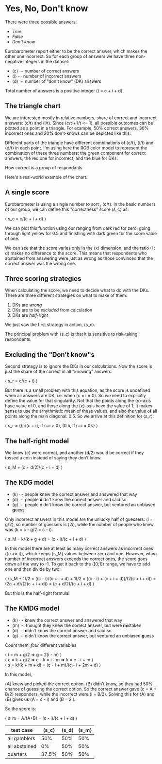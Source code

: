# Yes, No, Don't know


There were three possible answers:

- _True_
- _False_
- _Don't know_

Eurobarometer report either to be the correct answer, which makes the other one incorrect. So for each group of answers we have three non-negative integers in the dataset:

- ⟨c⟩ ⋯ number of correct answers
- ⟨i⟩ ⋯ number of incorrect answers
- ⟨d⟩ ⋯ number of "don't know" (DK) answers

Total number of answers is a positive integer ⟨t = c + i + d⟩.

## The triangle chart

We are interested mostly in relative numbers, share of correct and incorrect answers: ⟨c/t⟩ and ⟨i/t⟩. Since ⟨c/t + i/t <= 1⟩, all possible outcomes can be plotted as a point in a triangle. For example, 50% correct answers, 30% incorrect ones and 20% don't-knows can be depicted like this:

<div class="tchart" data-palette="blues" data-formula="dot">
</div>

Different parts of the triangle have different combinations of ⟨c/t⟩, ⟨i/t⟩ and ⟨d/t⟩ in each point. I'm using here the RGB color model to represent the combination of these three numbers: the green component for correct answers, the red one for incorrect, and the blue for DKs:

<div class="tchart" data-palette="rgb" data-formula="pst">
</div>

How correct is a group of respondants

Here's a real-world example of the chart.

<div id="TriangleQ5" class="tchart" data-palette="rgb" data-formula="Q5">
</div>

## A single score

Eurobarometer is using a single number to sort , ⟨c/t⟩. In the basic numbers of our group, we can define this "correctness" score ⟨s_c⟩ as:

<p class="center-align">⟨ s_c = c/(c + i + d) ⟩</p>

We can plot this function using our ranging from dark red for zero, going through light yellow for 0.5 and finishing with dark green for the score value of one.

<div class="tchart" data-palette="redgreen" data-formula="sc">
</div>

We can see that the score varies only in the ⟨x⟩ dimension, and the ratio ⟨i : d⟩ makes no difference to the score. This means that respondents who abstained from answering were just as wrong as those convinced that the correct answer was the wrong one.


## Three scoring strategies

When calculating the score, we need to decide what to do with the DKs. There are three different strategies on what to make of them:

1. DKs are _wrong_
2. DKs are to be _excluded_ from calculation
3. DKs are _half-right_

We just saw the first strategy in action, ⟨s_c⟩. 

The principal problem with ⟨s_c⟩ is that it is sensitive to risk-taking respondents. 


## Excluding the "Don't know"s

Second strategy is to ignore the DKs in our calculations. Now the score is just the share of the correct in all "knowing" answers:

<p class="center-align">
⟨ s_r = c/(c + i) ⟩
</p>

But there is a small problem with this equation, as the score is undefined when all answers are DK, i.e. when ⟨c = i = 0⟩. So we need to explicitly define the value for that singularity. Not that the points along the ⟨y⟩-axis have value of 0, and those along the ⟨x⟩-axis have the value of 1. It makes sense to use the arhythmetic mean of these values, and also the value of all points along the main diagonal: 0.5. So we arrive at this definition for ⟨s_r⟩:

<p class="center-align">
⟨ s_r = {(c/(c + i), if c+i > 0), (0.5, if c+i = 0):} ⟩
</p>

<div class="tchart" data-palette="redgreen" data-formula="sr">
</div>

## The half-right model

We know ⟨c⟩ were correct, and another ⟨d/2⟩ would be correct if they tossed a coin instead of saying they don't know.

<p class="center-align">
⟨ s_M = (c + d/2)/(c + i + d) ⟩
</p}>


## The KDG model


- ⟨k⟩ ⋯ people **k**new the correct answer and answered that way
- ⟨d⟩ ⋯ people **d**idn't know the correct answer and said so
- ⟨g⟩ ⋯ people didn't know the correct answer, but ventured an unbiased **g**uess

Only incorrect answers in this model are the unlucky half of guessers: ⟨i = g/2⟩, so number of guessers is ⟨2i⟩, while the number of people who knew was ⟨k = c - g/2 = c - i⟩.

<p class="center-align">
⟨ s_M = k/(k + g + d) = (c - i)/(c + i + d) ⟩
</p>

In this model there are at least as many correct answers as incorrect ones (⟨c >= i⟩), which keeps ⟨s_M⟩ values between zero and one. However, when number of incorrect answers exceeds the correct ones, the score goes down all the way to -1. To get it back to the ⟨[0;1]⟩ range, we have to add one and then divide by two:

<p class="center-align">
⟨ (s_M + 1)/2 = ((c - i)/(c + i + d) + 1)/2 = ((c - i) + (c + i + d))/(2(c + i + d)) = (2c + d)/(2(c + i + d)) = (c + d/2)/(c + i + d) ⟩
</p>

But this is the half-right formula!

## The KMDG model

- ⟨k⟩ ⋯ **k**new the correct answer and answered that way
- ⟨m⟩ ⋯ thought they knew the correct answer, but were **m**istaken
- ⟨d⟩ ⋯ **d**idn't know the correct answer and said so
- ⟨g⟩ ⋯ didn't know the correct answer, but ventured an unbiased **g**uess

Count them: _four_ different variables

<p class="center-align">
⟨ i = m + g/2 ⇒ g = 2(i - m) ⟩<br>
⟨ c = k + g/2 ⇒ c - k = i - m ⇒ k = c - i + m ⟩<br>
⟨ s = k/(k + m + d) = (c - i + m)/(c - i + 2m + d) ⟩
</p>

In this model, 

<div class="tchart" data-palette="redgreen" data-formula="sm">
</div>


⟨A⟩ knew and picked the correct option. ⟨B⟩ didn't know, so they had 50% chance of guessing the correct option. So the correct answer gave ⟨c = A + B/2⟩ responders, while the incorrect were ⟨i = B/2⟩. Solving this for ⟨A⟩ and ⟨B⟩ gives us ⟨A = c - i⟩ and ⟨B = 2i⟩.

So the score is:

<p class="center-align">
⟨ s_m = A/(A+B) = (c - i)/(c + i + d) ⟩
</p>

<table class="highlight centered">
  <thead>
    <tr>
      <th>test case</th>
      <th>⟨s_c⟩</th>
      <th>⟨s_d⟩</th>
      <th>⟨s_m⟩</th>
    </tr>
  </thead>
  <tbody>
    <tr>
      <td>all gamblers</td>
      <td>50%</td>
      <td>50%</td>
      <td>50%</td>
    </tr>
    <tr>
      <td>all abstained</td>
      <td>0%</td>
      <td>50%</td>
      <td>50%</td>
    </tr>
    <tr>
      <td>quarters</td>
      <td>37.5%</td>
      <td>50%</td>
      <td>50%</td>
    </tr>
  </tbody>
</table>
